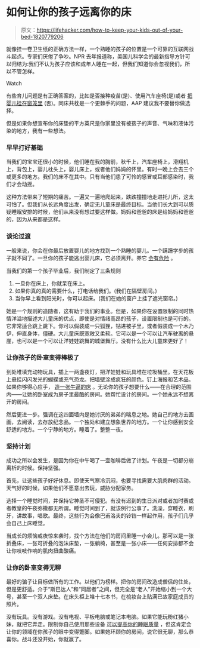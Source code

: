 # 如何让你的孩子远离你的床

> 原文：<https://lifehacker.com/how-to-keep-your-kids-out-of-your-bed-1820779206>

就像挂一卷卫生纸的正确方法一样，一个熟睡的孩子的位置是一个可靠的互联网战斗起点。专家们厌倦了争吵。NPR 去年报道称，美国儿科学会的最新指导方针可以归结为:我们不认为孩子应该和成年人睡在一起，但我们知道你会忽视我们，所以不管怎样。

Watch

有些育儿问题是有正确答案的，比如是否接种疫苗(是)、使用汽车座椅(是)或者 [把婴儿挂在窗笼里](http://www.goodhousekeeping.com/life/news/a33058/hanging-baby-cages/) (否)。同床共枕是一个更棘手的问题，AAP 建议我不要替你做选择。

但是如果你想宣布你的床垫的平方英尺是你家里没有被孩子的声音、气味和液体污染的地方，我有一些想法。

### **早早打好基础**

当我们的宝宝还很小的时候，他们睡在我的胸前，秋千上，汽车座椅上，滑翔机上，背包上，婴儿枕头上，婴儿床上，或者他们妈妈的怀里。有时一晚上会去三个或更多的地方。我们的床不在其中。只有当他们患了可怜的感冒或耳部感染时，我们才会动摇。

这种方法带来了短期的痛苦。一遍又一遍地爬起来，跌跌撞撞地走进托儿所，这太可怕了。但我们从长远角度出发，确定无儿童床是最终目标。当他们长大到可以质疑睡眠安排的时候，他们从来没有想过要这样做。妈妈和爸爸的床是给妈妈和爸爸的，因为从来都是这样。

### **谈论过渡**

一般来说，你会在你最后放置婴儿的地方找到一个熟睡的婴儿。一个蹒跚学步的孩子就不同了。一旦你的孩子能逃出婴儿床，它必须离开。养它 [会有危险](http://www.nbcnews.com/id/41630171/ns/health-childrens_health/t/nearly-babies-suffer-crib-injuries-yearly/#.WhxuydWnG3A) 。

当我们的第一个孩子毕业后，我们制定了三条规则

1.  一旦你在床上，你就呆在床上。
2.  如果你真的真的需要什么，打电话给我们。(我们在隔壁房间。)
3.  当你早上看到阳光时，你可以起床。(我们在她的窗户上挂了遮光窗帘。)

她是一个规则的追随者，这有助于我们的事业。但是，如果你在设置限制的同时热情洋溢地描述大儿童床的优点，即使是对情绪高昂的孩子，设置限制也是可行的。它非常适合跳上跳下。你可以假装成一只狐狸，钻进被子里，或者假装成一个木乃伊，伸直身体，僵硬。大儿童床既宽敞又柔软。它可以是一个可以让汽车驶离的悬崖，也可以是一个可以让洋娃娃跳舞的城堡舞厅。没有什么比大儿童床更好了！

### **让你孩子的卧室变得棒极了**

到处堆填充动物玩具，插上一两盏夜灯，把洋娃娃和玩具堆在垃圾桶里。在天花板上悬挂闪闪发光的蝴蝶或充气恐龙。把墙壁涂成疯狂的颜色。钉上海报和艺术品。如果你够得心应手， [造一张牛逼的床](https://www.pinterest.com/explore/diy-childrens-beds/) 。无论你的孩子想要什么——在合理的范围内——让她的卧室成为房子里最酷的房间。她帮忙设计的房间。一个她永远不想离开的房间。

然后更进一步。强调在这四面墙内是她讨厌的弟弟的喘息之地。她自己的地方去画画，去阅读，去存放纪念品。一个独处和建立想象世界的地方。一个让你感到安全舒适的地方。一个宁静的地方。睡着了。整整一夜。

### **坚持计划**

成功之所以会发生，是因为你在中午喝了一壶咖啡后做了计划。午夜是一切都分崩离析的时候。保持坚强。

首先，让这些孩子好好休息。即使天气寒冷沉闷，也要寻找需要大肌肉群的活动。天气好的时候，如果他们不愿意出去玩，威胁分配家务。

选择一个睡觉时间，并保持它神圣不可侵犯。有没有迟到的生日派对或者加时赛或者教皇的午夜弥撒都无所谓。睡觉时间到了，就该例行公事了。洗澡，穿睡衣，刷牙，讲故事，唱歌。最终，这些行为会像巴甫洛夫的铃铛一样起作用，孩子们几乎会自己上床睡觉。

当成长的烦恼或夜惊来袭时，找个方法在他们的房间里睡一小会儿。那可以是一张折叠床，一张可折叠的泡沫床垫，一张躺椅，甚至是一张小床——任何安排都不会让你吱吱作响的肌肉扭曲酸痛。

### **让你的卧室变得无聊**

最好的骗子让目标做所有的工作。以他们为榜样。把你的房间改造成僧侣的住处，但是更舒适。介于“斯巴达人”和“同居者”之间，但完全是“老人”开始缩小到一个大号，甚至一个双人床垫。在床头柜上堆十七本书，在梳妆台上贴满已故家庭成员的照片。

没有玩具。没有游戏。没有电视、平板电脑或笔记本电脑。如果它能玩粉红猪小妹，就把它弄走。限制你自己使用那些设备 [可以提高你的睡眠质量](https://lifehacker.com/how-to-get-better-sleep-and-need-less-every-night-5971884) ，但这肯定会让你的领域在你孩子的眼中变得蹩脚。如果她环顾你的房间，说它很无聊，那么恭喜你。战斗还没开始，你就赢了。